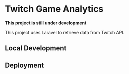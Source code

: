 # Twitch Game Analytics

**This project is still under development**

This project uses Laravel to retrieve data from Twitch API.


## Local Development

## Deployment
